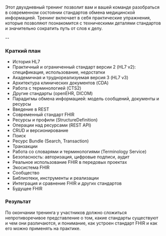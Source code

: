 Этот двухдневный тренинг позволит вам и вашей команде разобраться
в современном состоянии стандартов обмена медицинской информацией.
Тренинг включает в себя практическиe упражнения, которые позволяют
познакомится с техническими деталями стандартов и значительно сократить
путь от слов к делу.

--

### Краткий план

* История HL7
 * Практичный и ограниченный стандарт версии 2 (HL7 v2): спецификация, использование, недостатки 
 * Академичная и труднореализуемая версия 3 (HL7 v3)
 * Архитектура клинических документов (CDA)
 * Работа с терминологией (CTS2)
 * Другие стандарты (openEHR, DICOM)
* Парадигмы обмена информацией: модель сообщений, документы и ресурсы
* Введение в REST
* Современный стандарт FHIR
 * Ресурсы и профили (StructureDefinition) 
 * Операции над ресурсами (REST API)
 * CRUD и версионирование
 * Поиск
 * Ресурс Bundle (Search, Transaction)
 * Транзакции
 * Работа со словарями и терминологиями (Terminology Service)
 * Безопасность: авторизация, цифровые подписи, аудит
 * Реальное использование FHIR в передовых проектах
* Экосистема FHIR
 * Сообщество
 * Библиотеки, инструменты и реализации
* Интеграция и сравнение FHIR и других стандартов
* Будущее FHIR


### Результат

По окончании тренинга у участников должно сложиться
непротиворечивое представлениe о том, какие стандарты существуют и чем они различаются, и 
понимание, как устроен стандарт FHIR и как его можно применять на практике. 



